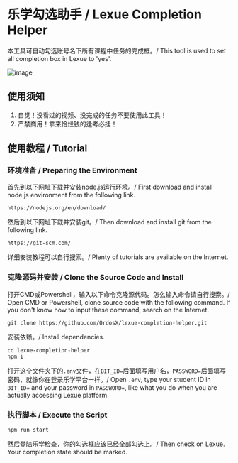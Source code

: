 # 乐学勾选助手 / Lexue Completion Helper

本工具可自动勾选账号名下所有课程中任务的完成框。/ This tool is used to set all completion box in Lexue to 'yes'.

![image](https://share.ordosx.tech/completion-example.jpg)

## 使用须知

1. 自觉！没看过的视频、没完成的任务不要使用此工具！
2. 严禁商用！拿来恰烂钱的逢考必挂！

## 使用教程 / Tutorial

### 环境准备 / Preparing the Environment

首先到以下网址下载并安装node.js运行环境。/ First download and install node.js environment from the following link.

```
https://nodejs.org/en/download/
```

然后到以下网址下载并安装git。/ Then download and install git from the following link.

```
https://git-scm.com/
```

详细安装教程可以自行搜索。/ Plenty of tutorials are available on the Internet.

### 克隆源码并安装 / Clone the Source Code and Install

打开CMD或Powershell，输入以下命令克隆源代码。怎么输入命令请自行搜索。/ Open CMD or Powershell, clone source code with the following command. If you don't know how to input these command, search on the Internet.

```
git clone https://github.com/OrdosX/lexue-completion-helper.git
```

安装依赖。/ Install dependencies.

```
cd lexue-completion-helper
npm i
```

打开这个文件夹下的`.env`文件，在`BIT_ID=`后面填写用户名，`PASSWORD=`后面填写密码，就像你在登录乐学平台一样。/ Open `.env`, type your student ID in `BIT_ID=` and your password in `PASSWORD=`, like what you do when you are actually accessing Lexue platform. 

### 执行脚本 / Execute the Script

```
npm run start
```

然后登陆乐学检查，你的勾选框应该已经全部勾选上。/ Then check on Lexue. Your completion state should be marked.